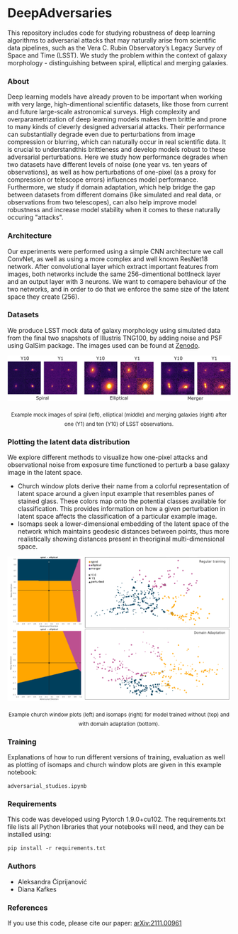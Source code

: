 
# DeepAdversaries
This repository includes code for studying robustness of deep learning algorithms to adversarial attacks that may naturally arise from scientific data pipelines, such as the Vera C. Rubin Observatory’s Legacy Survey of Space and Time (LSST). We study the problem within the context of galaxy morphology - distinguishing between spiral, elliptical and merging galaxies.  

### About
Deep learning models have already proven to be important when working with very large, high-dimentional scientific  datasets,  like  those  from  current  and  future  large-scale  astronomical  surveys. High complexity and overparametrization of deep learning models makes them brittle and prone to many kinds of cleverly designed adversarial attacks. Their performance can substantially degrade even due to perturbations from image compression or blurring, which can naturally occur in real scientific data.  It is crucial to understandthis brittleness and develop models robust to these adversarial perturbations. Here we study how performance degrades when two datasets have different levels of noise (one year vs. ten years of observations), as well as how perturbations of one-pixel (as a proxy for compression or telescope errors) influences model performance. Furthermore,  we  study  if  domain  adaptation, which help bridge the gap between datasets from different domains (like simulated and real data, or observations from two telescopes), can also help improve model robustness and increase model stability when it comes to these naturally occuring "attacks".

### Architecture
Our experiments were performed using a simple CNN architecture we call ConvNet, as well as using a more complex and well known ResNet18 network. After convolutional layer which extract important features from images, both networks include the same 256-dimentional bottlneck layer and an output layer with 3 neurons. We want to comapere behaviour of the two networks, and in order to do that we enforce the same size of the latent space they create (256). 

### Datasets
We produce LSST mock data of galaxy morphology using simulated  data from the final two snapshots of Illustris TNG100, by adding noise and PSF using GalSim package. The images used can be found at [Zenodo](https://doi.org/10.5281/zenodo.5514180). 

![](images/example_images.png)
<div align="center">
<sub>Example mock images of spiral (left), elliptical (middle) and merging galaxies (right) after one (Y1) and ten (Y10) of LSST observations.</sub>
</div>

### Plotting the latent data distribution
We  explore  different  methods  to  visualize  how one-pixel attacks and observational noise from exposure time functioned to perturb a base galaxy image  in  the latent  space.  
- Church window plots derive their name from a colorful representation of latent space around a given input example that resembles panes of stained glass. These colors map onto the potential classes available for classification. This provides information on how a given perturbation in latent space affects the classification of a particular example image.
- Isomaps seek a lower-dimensional  embedding of the latent space of the network which maintains geodesic distances between points, thus more realistically showing distances present in theoriginal multi-dimensional space.

![](images/church_iso_neurips_new.png)
<div align="center">
<sub>Example church window plots (left) and isomaps (right) for model trained without (top) and with domain adaptation (bottom). </sub>
</div>

### Training
Explanations of how to run different versions of training, evaluation as well as plotting of isomaps and church window plots are given in this example notebook: 
```
adversarial_studies.ipynb 
```

### Requirements
This code was developed using Pytorch 1.9.0+cu102. The requirements.txt file lists all Python libraries that your notebooks will need, and they can be installed using:
```
pip install -r requirements.txt
```

### Authors
- Aleksandra Ćiprijanović
- Diana Kafkes

### References
If you use this code, please cite our paper: [arXiv:2111.00961](https://ui.adsabs.harvard.edu/abs/2021arXiv211100961C/abstract)

